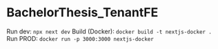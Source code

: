 # BachelorThesis_TenantFE

Run dev: `npx next dev`
Build (Docker): `docker build -t nextjs-docker .`
Run PROD: `docker run -p 3000:3000 nextjs-docker`